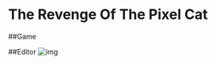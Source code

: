 The Revenge Of The Pixel Cat
============================ 

##Game  

##Editor
![img](http://37.221.194.71/img/pce0.png)
